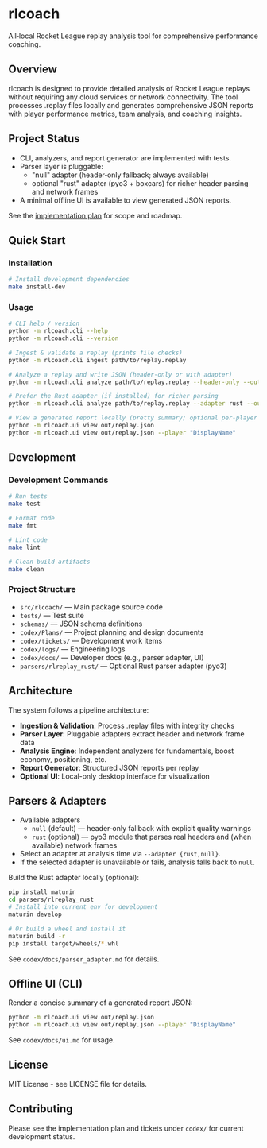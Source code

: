 # rlcoach

All‑local Rocket League replay analysis tool for comprehensive performance coaching.

## Overview

rlcoach is designed to provide detailed analysis of Rocket League replays without requiring any cloud services or network connectivity. The tool processes .replay files locally and generates comprehensive JSON reports with player performance metrics, team analysis, and coaching insights.

## Project Status

- CLI, analyzers, and report generator are implemented with tests.
- Parser layer is pluggable:
  - "null" adapter (header‑only fallback; always available)
  - optional "rust" adapter (pyo3 + boxcars) for richer header parsing and network frames
- A minimal offline UI is available to view generated JSON reports.

See the [implementation plan](codex/Plans/rlcoach_implementation_plan.md) for scope and roadmap.

## Quick Start

### Installation

```bash
# Install development dependencies
make install-dev
```

### Usage

```bash
# CLI help / version
python -m rlcoach.cli --help
python -m rlcoach.cli --version

# Ingest & validate a replay (prints file checks)
python -m rlcoach.cli ingest path/to/replay.replay

# Analyze a replay and write JSON (header‑only or with adapter)
python -m rlcoach.cli analyze path/to/replay.replay --header-only --out out --pretty

# Prefer the Rust adapter (if installed) for richer parsing
python -m rlcoach.cli analyze path/to/replay.replay --adapter rust --out out --pretty

# View a generated report locally (pretty summary; optional per‑player focus)
python -m rlcoach.ui view out/replay.json
python -m rlcoach.ui view out/replay.json --player "DisplayName"
```

## Development

### Development Commands

```bash
# Run tests
make test

# Format code
make fmt

# Lint code  
make lint

# Clean build artifacts
make clean
```

### Project Structure

- `src/rlcoach/` — Main package source code
- `tests/` — Test suite
- `schemas/` — JSON schema definitions
- `codex/Plans/` — Project planning and design documents
- `codex/tickets/` — Development work items
- `codex/logs/` — Engineering logs
- `codex/docs/` — Developer docs (e.g., parser adapter, UI)
- `parsers/rlreplay_rust/` — Optional Rust parser adapter (pyo3)

## Architecture

The system follows a pipeline architecture:
- **Ingestion & Validation**: Process .replay files with integrity checks
- **Parser Layer**: Pluggable adapters extract header and network frame data
- **Analysis Engine**: Independent analyzers for fundamentals, boost economy, positioning, etc.
- **Report Generator**: Structured JSON reports per replay
- **Optional UI**: Local-only desktop interface for visualization

## Parsers & Adapters

- Available adapters
  - `null` (default) — header‑only fallback with explicit quality warnings
  - `rust` (optional) — pyo3 module that parses real headers and (when available) network frames
- Select an adapter at analysis time via `--adapter {rust,null}`.
- If the selected adapter is unavailable or fails, analysis falls back to `null`.

Build the Rust adapter locally (optional):

```bash
pip install maturin
cd parsers/rlreplay_rust
# Install into current env for development
maturin develop

# Or build a wheel and install it
maturin build -r
pip install target/wheels/*.whl
```

See `codex/docs/parser_adapter.md` for details.

## Offline UI (CLI)

Render a concise summary of a generated report JSON:

```bash
python -m rlcoach.ui view out/replay.json
python -m rlcoach.ui view out/replay.json --player "DisplayName"
```

See `codex/docs/ui.md` for usage.

## License

MIT License - see LICENSE file for details.

## Contributing

Please see the implementation plan and tickets under `codex/` for current development status.
